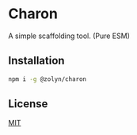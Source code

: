 # Charon

A simple scaffolding tool. (Pure ESM)

## Installation

```bash
npm i -g @zolyn/charon
```

## License

[MIT](LICENSE)
